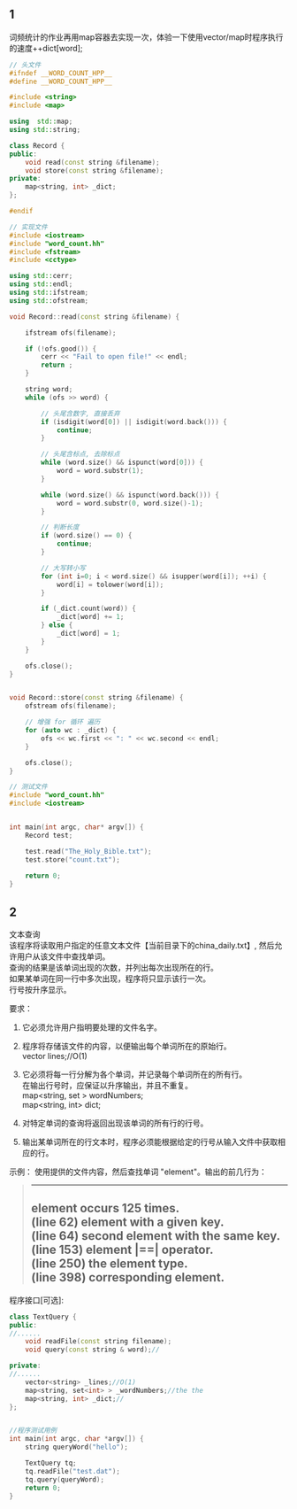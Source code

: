## 1
词频统计的作业再用map容器去实现一次，体验一下使用vector/map时程序执行的速度++dict[word];
```c++
// 头文件
#ifndef __WORD_COUNT_HPP__
#define __WORD_COUNT_HPP__

#include <string>
#include <map>

using  std::map;
using std::string;

class Record {
public:
    void read(const string &filename);
    void store(const string &filename);
private:
    map<string, int> _dict;
};

#endif
```

```c++
// 实现文件
#include <iostream>
#include "word_count.hh"
#include <fstream>
#include <cctype>

using std::cerr;
using std::endl;
using std::ifstream;
using std::ofstream;

void Record::read(const string &filename) {

    ifstream ofs(filename);

    if (!ofs.good()) {
        cerr << "Fail to open file!" << endl;
        return ;
    }

    string word;
    while (ofs >> word) {

        // 头尾含数字, 直接丢弃
        if (isdigit(word[0]) || isdigit(word.back())) {
            continue;
        }

        // 头尾含标点, 去除标点
        while (word.size() && ispunct(word[0])) {
            word = word.substr(1);
        }

        while (word.size() && ispunct(word.back())) {
            word = word.substr(0, word.size()-1);
        }

        // 判断长度
        if (word.size() == 0) {
            continue;
        }

        // 大写转小写
        for (int i=0; i < word.size() && isupper(word[i]); ++i) {
            word[i] = tolower(word[i]);
        }

        if (_dict.count(word)) {
            _dict[word] += 1;
        } else {
            _dict[word] = 1;
        }
    }

    ofs.close();
}


void Record::store(const string &filename) {
    ofstream ofs(filename);

    // 增强 for 循环 遍历
    for (auto wc : _dict) {
        ofs << wc.first << ": " << wc.second << endl;
    }

    ofs.close();
}
```

```c++
// 测试文件
#include "word_count.hh"
#include <iostream>


int main(int argc, char* argv[]) {
    Record test;

    test.read("The_Holy_Bible.txt");
    test.store("count.txt");
    
    return 0;
}
```



## 2
文本查询  
该程序将读取用户指定的任意文本文件【当前目录下的china_daily.txt】, 然后允许用户从该文件中查找单词。  
查询的结果是该单词出现的次数，并列出每次出现所在的行。  
如果某单词在同一行中多次出现，程序将只显示该行一次。  
行号按升序显示。

要求：
1. 它必须允许用户指明要处理的文件名字。

2. 程序将存储该文件的内容，以便输出每个单词所在的原始行。  
vector<string> lines;//O(1)

3. 它必须将每一行分解为各个单词，并记录每个单词所在的所有行。  
在输出行号时，应保证以升序输出，并且不重复。  
map<string, set<int> > wordNumbers;  
map<string, int> dict;

4. 对特定单词的查询将返回出现该单词的所有行的行号。

5. 输出某单词所在的行文本时，程序必须能根据给定的行号从输入文件中获取相应的行。

示例：
使用提供的文件内容，然后查找单词 "element"。输出的前几行为：
> ---------------------------------------------
> element occurs 125 times.  
> (line 62) element with a given key.  
> (line 64) second element with the same key.  
> (line 153) element |==| operator.  
> (line 250) the element type.  
> (line 398) corresponding element.  
> ---------------------------------------------

程序接口[可选]:
```c++
class TextQuery {
public:
//......
    void readFile(const string filename);
    void query(const string & word);//

private:
//......
    vector<string> _lines;//O(1)
    map<string, set<int> > _wordNumbers;//the the
    map<string, int> _dict;//
};


//程序测试用例
int main(int argc, char *argv[]) {
    string queryWord("hello");

    TextQuery tq;
    tq.readFile("test.dat");
    tq.query(queryWord);
    return 0;
}
```